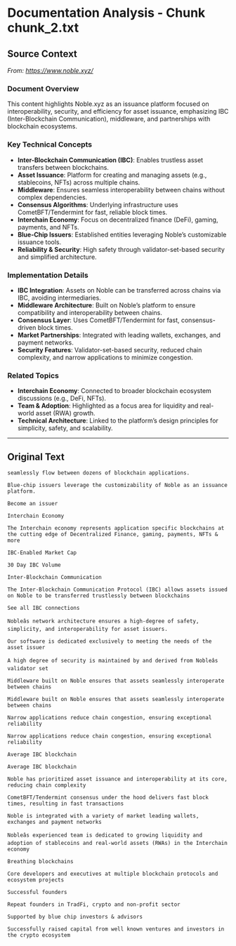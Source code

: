 # Documentation Analysis - Chunk chunk_2.txt

## Source Context
*From: https://www.noble.xyz/*

### Document Overview  
This content highlights Noble.xyz as an issuance platform focused on interoperability, security, and efficiency for asset issuance, emphasizing IBC (Inter-Blockchain Communication), middleware, and partnerships with blockchain ecosystems.  

### Key Technical Concepts  
- **Inter-Blockchain Communication (IBC)**: Enables trustless asset transfers between blockchains.  
- **Asset Issuance**: Platform for creating and managing assets (e.g., stablecoins, NFTs) across multiple chains.  
- **Middleware**: Ensures seamless interoperability between chains without complex dependencies.  
- **Consensus Algorithms**: Underlying infrastructure uses CometBFT/Tendermint for fast, reliable block times.  
- **Interchain Economy**: Focus on decentralized finance (DeFi), gaming, payments, and NFTs.  
- **Blue-Chip Issuers**: Established entities leveraging Noble’s customizable issuance tools.  
- **Reliability & Security**: High safety through validator-set-based security and simplified architecture.  

### Implementation Details  
- **IBC Integration**: Assets on Noble can be transferred across chains via IBC, avoiding intermediaries.  
- **Middleware Architecture**: Built on Noble’s platform to ensure compatibility and interoperability between chains.  
- **Consensus Layer**: Uses CometBFT/Tendermint for fast, consensus-driven block times.  
- **Market Partnerships**: Integrated with leading wallets, exchanges, and payment networks.  
- **Security Features**: Validator-set-based security, reduced chain complexity, and narrow applications to minimize congestion.  

### Related Topics  
- **Interchain Economy**: Connected to broader blockchain ecosystem discussions (e.g., DeFi, NFTs).  
- **Team & Adoption**: Highlighted as a focus area for liquidity and real-world asset (RWA) growth.  
- **Technical Architecture**: Linked to the platform’s design principles for simplicity, safety, and scalability.

---

## Original Text
```
seamlessly flow between dozens of blockchain applications.

Blue-chip issuers leverage the customizability of Noble as an issuance platform.

Become an issuer

Interchain Economy

The Interchain economy represents application specific blockchains at the cutting edge of Decentralized Finance, gaming, payments, NFTs & more

IBC-Enabled Market Cap

30 Day IBC Volume

Inter-Blockchain Communication

The Inter-Blockchain Communication Protocol (IBC) allows assets issued on Noble to be transferred trustlessly between blockchains

See all IBC connections

Nobleâs network architecture ensures a high-degree of safety, simplicity, and interoperability for asset issuers.

Our software is dedicated exclusively to meeting the needs of the asset issuer

A high degree of security is maintained by and derived from Nobleâs validator set

Middleware built on Noble ensures that assets seamlessly interoperate between chains

Middleware built on Noble ensures that assets seamlessly interoperate between chains

Narrow applications reduce chain congestion, ensuring exceptional reliability

Narrow applications reduce chain congestion, ensuring exceptional reliability

Average IBC blockchain

Average IBC blockchain

Noble has prioritized asset issuance and interoperability at its core, reducing chain complexity

CometBFT/Tendermint consensus under the hood delivers fast block times, resulting in fast transactions

Noble is integrated with a variety of market leading wallets, exchanges and payment networks

Nobleâs experienced team is dedicated to growing liquidity and adoption of stablecoins and real-world assets (RWAs) in the Interchain economy

Breathing blockchains

Core developers and executives at multiple blockchain protocols and ecosystem projects

Successful founders

Repeat founders in TradFi, crypto and non-profit sector

Supported by blue chip investors & advisors

Successfully raised capital from well known ventures and investors in the crypto ecosystem

```